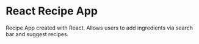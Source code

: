 # React Recipe App

Recipe App created with React. Allows users to add ingredients via search bar and suggest recipes. 